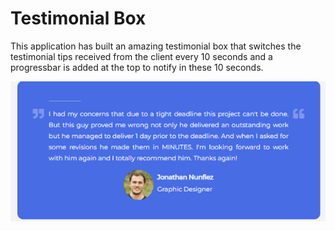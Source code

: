 # Testimonial Box

This application has built an amazing testimonial box that switches the testimonial tips received from the client every 10 seconds and a progressbar is added at the top to notify in these 10 seconds.

<img src="/testimonial-switcher.gif" alt="testimonial switcher box">